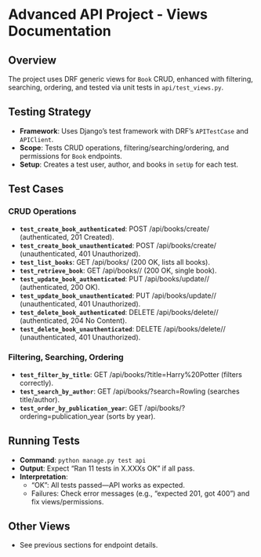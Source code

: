 # Advanced API Project - Views Documentation

## Overview
The project uses DRF generic views for `Book` CRUD, enhanced with filtering, searching, ordering, and tested via unit tests in `api/test_views.py`.

## Testing Strategy
- **Framework**: Uses Django’s test framework with DRF’s `APITestCase` and `APIClient`.
- **Scope**: Tests CRUD operations, filtering/searching/ordering, and permissions for `Book` endpoints.
- **Setup**: Creates a test user, author, and books in `setUp` for each test.

## Test Cases
### CRUD Operations
- **`test_create_book_authenticated`**: POST /api/books/create/ (authenticated, 201 Created).
- **`test_create_book_unauthenticated`**: POST /api/books/create/ (unauthenticated, 401 Unauthorized).
- **`test_list_books`**: GET /api/books/ (200 OK, lists all books).
- **`test_retrieve_book`**: GET /api/books/<pk>/ (200 OK, single book).
- **`test_update_book_authenticated`**: PUT /api/books/update/<pk>/ (authenticated, 200 OK).
- **`test_update_book_unauthenticated`**: PUT /api/books/update/<pk>/ (unauthenticated, 401 Unauthorized).
- **`test_delete_book_authenticated`**: DELETE /api/books/delete/<pk>/ (authenticated, 204 No Content).
- **`test_delete_book_unauthenticated`**: DELETE /api/books/delete/<pk>/ (unauthenticated, 401 Unauthorized).

### Filtering, Searching, Ordering
- **`test_filter_by_title`**: GET /api/books/?title=Harry%20Potter (filters correctly).
- **`test_search_by_author`**: GET /api/books/?search=Rowling (searches title/author).
- **`test_order_by_publication_year`**: GET /api/books/?ordering=publication_year (sorts by year).

## Running Tests
- **Command**: `python manage.py test api`
- **Output**: Expect “Ran 11 tests in X.XXXs OK” if all pass.
- **Interpretation**:
  - “OK”: All tests passed—API works as expected.
  - Failures: Check error messages (e.g., “expected 201, got 400”) and fix views/permissions.

## Other Views
- See previous sections for endpoint details.
